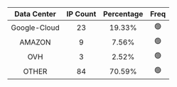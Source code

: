 | Data Center | IP Count | Percentage | Freq |
|:------------:|:--------:|:-----------:|:-----:|
| Google-Cloud | 23 | 19.33% | 🟢 |
| AMAZON | 9 | 7.56% | 🟢 |
| OVH | 3 | 2.52% | 🟢 |
| OTHER | 84 | 70.59% | 🟢 |